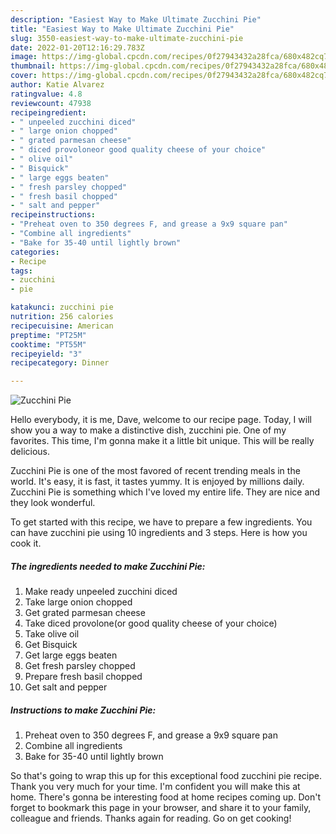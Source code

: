 ```yaml
---
description: "Easiest Way to Make Ultimate Zucchini Pie"
title: "Easiest Way to Make Ultimate Zucchini Pie"
slug: 3550-easiest-way-to-make-ultimate-zucchini-pie
date: 2022-01-20T12:16:29.783Z
image: https://img-global.cpcdn.com/recipes/0f27943432a28fca/680x482cq70/zucchini-pie-recipe-main-photo.jpg
thumbnail: https://img-global.cpcdn.com/recipes/0f27943432a28fca/680x482cq70/zucchini-pie-recipe-main-photo.jpg
cover: https://img-global.cpcdn.com/recipes/0f27943432a28fca/680x482cq70/zucchini-pie-recipe-main-photo.jpg
author: Katie Alvarez
ratingvalue: 4.8
reviewcount: 47938
recipeingredient:
- " unpeeled zucchini diced"
- " large onion chopped"
- " grated parmesan cheese"
- " diced provoloneor good quality cheese of your choice"
- " olive oil"
- " Bisquick"
- " large eggs beaten"
- " fresh parsley chopped"
- " fresh basil chopped"
- " salt and pepper"
recipeinstructions:
- "Preheat oven to 350 degrees F, and grease a 9x9 square pan"
- "Combine all ingredients"
- "Bake for 35-40 until lightly brown"
categories:
- Recipe
tags:
- zucchini
- pie

katakunci: zucchini pie 
nutrition: 256 calories
recipecuisine: American
preptime: "PT25M"
cooktime: "PT55M"
recipeyield: "3"
recipecategory: Dinner

---
```



![Zucchini Pie](https://img-global.cpcdn.com/recipes/0f27943432a28fca/680x482cq70/zucchini-pie-recipe-main-photo.jpg)

Hello everybody, it is me, Dave, welcome to our recipe page. Today, I will show you a way to make a distinctive dish, zucchini pie. One of my favorites. This time, I'm gonna make it a little bit unique. This will be really delicious.

Zucchini Pie is one of the most favored of recent trending meals in the world. It's easy, it is fast, it tastes yummy. It is enjoyed by millions daily. Zucchini Pie is something which I've loved my entire life. They are nice and they look wonderful.




To get started with this recipe, we have to prepare a few ingredients. You can have zucchini pie using 10 ingredients and 3 steps. Here is how you cook it.

<!--inarticleads1-->

##### The ingredients needed to make Zucchini Pie:

1. Make ready  unpeeled zucchini diced
1. Take  large onion chopped
1. Get  grated parmesan cheese
1. Take  diced provolone(or good quality cheese of your choice)
1. Take  olive oil
1. Get  Bisquick
1. Get  large eggs beaten
1. Get  fresh parsley chopped
1. Prepare  fresh basil chopped
1. Get  salt and pepper




<!--inarticleads2-->

##### Instructions to make Zucchini Pie:

1. Preheat oven to 350 degrees F, and grease a 9x9 square pan
1. Combine all ingredients
1. Bake for 35-40 until lightly brown




So that's going to wrap this up for this exceptional food zucchini pie recipe. Thank you very much for your time. I'm confident you will make this at home. There's gonna be interesting food at home recipes coming up. Don't forget to bookmark this page in your browser, and share it to your family, colleague and friends. Thanks again for reading. Go on get cooking!
